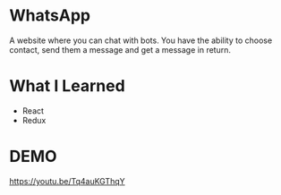 # WhatsApp

A website where you can chat with bots. You have the ability to choose contact, send them a message and get a message in return.

# What I Learned

* React
* Redux

# DEMO
https://youtu.be/Tq4auKGThqY
